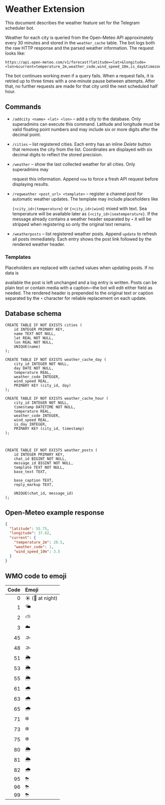 # Weather Extension

This document describes the weather feature set for the Telegram scheduler bot.

Weather for each city is queried from the Open-Meteo API approximately every 30
minutes and stored in the `weather_cache` table. The bot logs both the raw HTTP
response and the parsed weather information. The request looks like:

```
https://api.open-meteo.com/v1/forecast?latitude=<lat>&longitude=<lon>&current=temperature_2m,weather_code,wind_speed_10m,is_day&timezone=auto
```

The bot continues working even if a query fails. When a request fails, it is
retried up to three times with a one‑minute pause between attempts. After that,
no further requests are made for that city until the next scheduled half hour.



## Commands

- `/addcity <name> <lat> <lon>` – add a city to the database. Only superadmins can
  execute this command. Latitude and longitude must be valid floating point numbers
  and may include six or more digits after the decimal point.
- `/cities` – list registered cities. Each entry has an inline *Delete* button that
  removes the city from the list. Coordinates are displayed with six decimal digits
  to reflect the stored precision.
- `/weather` – show the last collected weather for all cities. Only superadmins may

  request this information. Append `now` to force a fresh API request before
  displaying results.
- `/regweather <post_url> <template>` – register a channel post for automatic
  weather updates. The template may include placeholders like

  `{<city_id>|temperature}` or `{<city_id>|wind}` mixed with text. Sea
  temperature will be available later as `{<city_id>|seatemperature}`. If the
  message already contains a weather header separated by `∙` it will be stripped
  when registering so only the original text remains.

- `/weatherposts` – list registered weather posts. Append `update` to refresh all
  posts immediately. Each entry shows the post link followed by the rendered
  weather header.

### Templates

Placeholders are replaced with cached values when updating posts. If no data is

available the post is left unchanged and a log entry is written. Posts can be
plain text or contain media with a caption—the bot will edit either field as
needed. The rendered header is prepended to the original text or caption
separated by the `∙` character for reliable replacement on each update.




## Database schema

```
CREATE TABLE IF NOT EXISTS cities (
    id INTEGER PRIMARY KEY,
    name TEXT NOT NULL,
    lat REAL NOT NULL,
    lon REAL NOT NULL,
    UNIQUE(name)
);

CREATE TABLE IF NOT EXISTS weather_cache_day (
    city_id INTEGER NOT NULL,
    day DATE NOT NULL,
    temperature REAL,
    weather_code INTEGER,
    wind_speed REAL,
    PRIMARY KEY (city_id, day)
);

CREATE TABLE IF NOT EXISTS weather_cache_hour (
    city_id INTEGER NOT NULL,
    timestamp DATETIME NOT NULL,
    temperature REAL,
    weather_code INTEGER,
    wind_speed REAL,
    is_day INTEGER,
    PRIMARY KEY (city_id, timestamp)
);



CREATE TABLE IF NOT EXISTS weather_posts (
    id INTEGER PRIMARY KEY,
    chat_id BIGINT NOT NULL,
    message_id BIGINT NOT NULL,
    template TEXT NOT NULL,
    base_text TEXT,

    base_caption TEXT,
    reply_markup TEXT,

    UNIQUE(chat_id, message_id)
);
```

## Open-Meteo example response

```json
{
  "latitude": 55.75,
  "longitude": 37.62,
  "current": {
    "temperature_2m": 20.5,
    "weather_code": 1,
    "wind_speed_10m": 3.5
  }
}
```

## WMO code to emoji

| Code | Emoji |
|-----:|:------|
| 0 | ☀️ (🌙 at night) |
| 1 | 🌤 |
| 2 | ⛅ |
| 3 | ☁️ |
| 45 | 🌫 |
| 48 | 🌫 |
| 51 | 🌦 |
| 53 | 🌦 |
| 55 | 🌦 |
| 61 | 🌧 |
| 63 | 🌧 |
| 65 | 🌧 |
| 71 | ❄️ |
| 73 | ❄️ |
| 75 | ❄️ |
| 80 | 🌦 |
| 81 | 🌦 |
| 82 | 🌧 |
| 95 | ⛈ |
| 96 | ⛈ |
| 99 | ⛈ |
```
